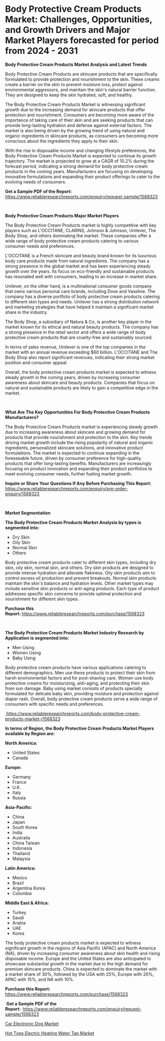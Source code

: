 <p><h1>Body Protective Cream Products Market: Challenges, Opportunities, and Growth Drivers and Major Market Players forecasted for period from 2024 - 2031</h1></p><p><strong>Body Protective Cream Products Market Analysis and Latest Trends</strong></p>
<p><p>Body Protective Cream Products are skincare products that are specifically formulated to provide protection and nourishment to the skin. These creams create a barrier on the skin to prevent moisture loss, protect against environmental aggressors, and maintain the skin's natural barrier function. They are designed to keep the skin hydrated, soft, and healthy.</p><p>The Body Protective Cream Products Market is witnessing significant growth due to the increasing demand for skincare products that offer protection and nourishment. Consumers are becoming more aware of the importance of taking care of their skin and are seeking products that can provide long-lasting hydration and defense against external factors. The market is also being driven by the growing trend of using natural and organic ingredients in skincare products, as consumers are becoming more conscious about the ingredients they apply to their skin.</p><p>With the rise in disposable income and changing lifestyle preferences, the Body Protective Cream Products Market is expected to continue its growth trajectory. The market is projected to grow at a CAGR of 10.2% during the forecast period, indicating a strong demand for body protective cream products in the coming years. Manufacturers are focusing on developing innovative formulations and expanding their product offerings to cater to the evolving needs of consumers.</p></p>
<p><strong>Get a Sample PDF of the Report:&nbsp;</strong> <a href="https://www.reliableresearchreports.com/enquiry/request-sample/1568323">https://www.reliableresearchreports.com/enquiry/request-sample/1568323</a></p>
<p>&nbsp;</p>
<p><strong>Body Protective Cream Products Major Market Players</strong></p>
<p><p>The Body Protective Cream Products market is highly competitive with key players such as L'OCCITANE, CLARINS, Johnson & Johnson, Unilever, The Body Shop, and others dominating the market. These companies offer a wide range of body protective cream products catering to various consumer needs and preferences.</p><p>L'OCCITANE is a French skincare and beauty brand known for its luxurious body care products made from natural ingredients. The company has a strong presence in the global market and has been experiencing steady growth over the years. Its focus on eco-friendly and sustainable products has resonated well with consumers, leading to an increase in market share.</p><p>Unilever, on the other hand, is a multinational consumer goods company that owns various personal care brands, including Dove and Vaseline. The company has a diverse portfolio of body protective cream products catering to different skin types and needs. Unilever has a strong distribution network and marketing strategies that have helped it maintain a significant market share in the industry.</p><p>The Body Shop, a subsidiary of Natura & Co, is another key player in the market known for its ethical and natural beauty products. The company has a strong presence in the retail sector and offers a wide range of body protective cream products that are cruelty-free and sustainably sourced.</p><p>In terms of sales revenue, Unilever is one of the top companies in the market with an annual revenue exceeding $60 billion. L'OCCITANE and The Body Shop also report significant revenues, indicating their strong market position and consumer appeal.</p><p>Overall, the body protective cream products market is expected to witness steady growth in the coming years, driven by increasing consumer awareness about skincare and beauty products. Companies that focus on natural and sustainable products are likely to gain a competitive edge in the market.</p></p>
<p>&nbsp;</p>
<p><strong>What Are The Key Opportunities For Body Protective Cream Products Manufacturers?</strong></p>
<p><p>The Body Protective Cream Products market is experiencing steady growth due to increasing awareness about skincare and growing demand for products that provide nourishment and protection to the skin. Key trends driving market growth include the rising popularity of natural and organic ingredients, personalized skincare solutions, and innovative product formulations. The market is expected to continue expanding in the foreseeable future, driven by consumer preference for high-quality products that offer long-lasting benefits. Manufacturers are increasingly focusing on product innovation and expanding their product portfolios to meet evolving consumer needs, further fueling market growth.</p></p>
<p><strong>Inquire or Share Your Questions If Any Before Purchasing This Report:</strong> <a href="https://www.reliableresearchreports.com/enquiry/pre-order-enquiry/1568323">https://www.reliableresearchreports.com/enquiry/pre-order-enquiry/1568323</a></p>
<p>&nbsp;</p>
<p><strong>Market Segmentation</strong></p>
<p><strong>The Body Protective Cream Products Market Analysis by types is segmented into:</strong></p>
<p><ul><li>Dry Skin</li><li>Oily Skin</li><li>Normal Skin</li><li>Others</li></ul></p>
<p><p>Body protective cream products cater to different skin types, including dry skin, oily skin, normal skin, and others. Dry skin products are designed to provide intense hydration and alleviate flakiness. Oily skin products aim to control excess oil production and prevent breakouts. Normal skin products maintain the skin's balance and hydration levels. Other market types may include sensitive skin products or anti-aging products. Each type of product addresses specific skin concerns to provide optimal protection and nourishment for different skin types.</p></p>
<p><strong>Purchase this Report:&nbsp;</strong><a href="https://www.reliableresearchreports.com/purchase/1568323">https://www.reliableresearchreports.com/purchase/1568323</a></p>
<p>&nbsp;</p>
<p><strong>The Body Protective Cream Products Market Industry Research by Application is segmented into:</strong></p>
<p><ul><li>Men Using</li><li>Women Using</li><li>Baby Using</li></ul></p>
<p><p>Body protective cream products have various applications catering to different demographics. Men use these products to protect their skin from harsh environmental factors and for post-shaving care. Women use body protective creams for moisturizing, anti-aging, and protecting their skin from sun damage. Baby using market consists of products specially formulated for delicate baby skin, providing moisture and protection against diaper rash. Overall, body protective cream products serve a wide range of consumers with specific needs and preferences.</p></p>
<p><a href="https://www.reliableresearchreports.com/body-protective-cream-products-market-r1568323">&nbsp;https://www.reliableresearchreports.com/body-protective-cream-products-market-r1568323</a></p>
<p><strong>In terms of Region, the Body Protective Cream Products Market Players available by Region are:</strong></p>
<p>
    <p> <strong> North America: </strong>
        <ul>
            <li>United States</li>
            <li>Canada</li>
        </ul>
        </p> 
    <p> <strong> Europe: </strong>
        <ul>
            <li>Germany</li>
            <li>France</li>
            <li>U.K.</li>
            <li>Italy</li>
            <li>Russia</li>
        </ul>
        </p> 
    <p> <strong> Asia-Pacific: </strong>
        <ul>
            <li>China</li>
            <li>Japan</li>
            <li>South Korea</li>
            <li>India</li>
            <li>Australia</li>
            <li>China Taiwan</li>
            <li>Indonesia</li>
            <li>Thailand</li>
            <li>Malaysia</li>
        </ul>
        </p> 
    <p> <strong> Latin America: </strong>
        <ul>
            <li>Mexico</li>
            <li>Brazil</li>
            <li>Argentina Korea</li>
            <li>Colombia</li>
        </ul>
        </p> 
    <p> <strong> Middle East & Africa: </strong>
        <ul>
            <li>Turkey</li>
            <li>Saudi</li>
            <li>Arabia</li>
            <li>UAE</li>
            <li>Korea</li>
        </ul>
    </p>
    </p>
<p><p>The body protective cream products market is expected to witness significant growth in the regions of Asia Pacific (APAC) and North America (NA), driven by increasing consumer awareness about skin health and rising disposable income. Europe and the United States are also anticipated to showcase substantial growth in the market due to the high demand for premium skincare products. China is expected to dominate the market with a market share of 30%, followed by the USA with 25%, Europe with 20%, APAC with 15%, and NA with 10%.</p></p>
<p><strong>Purchase this Report: </strong><a href="https://www.reliableresearchreports.com/purchase/1568323">https://www.reliableresearchreports.com/purchase/1568323</a></p>
<p>&nbsp;<strong>Get a Sample PDF of the Report:&nbsp;&nbsp;</strong><a href="https://www.reliableresearchreports.com/enquiry/request-sample/1568323">https://www.reliableresearchreports.com/enquiry/request-sample/1568323</a></p>
<p><strong></strong></p>
<p><p><a href="https://github.com/flower89678/Market-Research-Report-List-1/blob/main/car-electronic-dog-market.md">Car Electronic Dog Market</a></p><p><a href="https://github.com/thaddeulentine3434/Market-Research-Report-List-1/blob/main/hot-type-electric-heating-water-tap-market.md">Hot Type Electric Heating Water Tap Market</a></p></p>